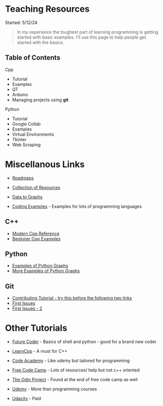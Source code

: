 
# Teaching Resources

Started: 5/12/24 

> In my experience the toughest part of learning programming is getting started with basic examples. I'll use this page to help people get started with the basics.

## Table of Contents
Cpp
- Tutorial
- Examples
- QT
- Arduino
- Managing projects using **git**

Python
- Tutorial
- Google Collab
- Examples
- Virtual Environments
- Tkinter
- Web Scraping
  
# Miscellanous Links

- [Roadmaps](https://roadmap.sh/)
- [Collection of Resources](https://toolkit.addy.codes/)
- [Data to Graphs](https://www.data-to-viz.com/)
  
- [Coding Examples](https://github.com/codecrafters-io/build-your-own-x?tab=readme-ov-file) - Examples for lots of programming languages

## C++

- [Modern Cpp Reference](https://github.com/changkun/modern-cpp-tutorial)
- [Beginner Cpp Examples](https://github.com/tridibsamanta/CPP_Beginner_to_Expert)

## Python

- [Examples of Python Graphs](https://python-charts.com/)
- [More Examples of Python Graphs](https://python-graph-gallery.com/)

## Git
- [Contributing Tutorial - try this before the following two links](https://github.com/firstcontributions/first-contributions?tab=readme-ov-file)
- [First Issues](https://goodfirstissues.com/)
- [First Issues - 2](https://goodfirstissue.dev/language/cplusplus)

# Other Tutorials

- [Future Coder](https://futurecoder.io/) - Basics of shell and python - good for a brand new coder

- [LearnCpp](https://www.learncpp.com/) - A must for C++
  
- [Code Academy](https://www.codecademy.com/) - Like udemy but tailored for programming
  
- [Free Code Camp](https://www.freecodecamp.org/) - Lots of resources/ help but not c++ oriented
- [The Odin Project](https://www.theodinproject.com/) - Found at the end of free code camp as well

- [Udemy](https://www.udemy.com/) - More than programming courses

- [Udacity](https://www.udacity.com/) - Paid
